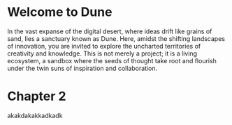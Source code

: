 # Welcome to Dune

In the vast expanse of the digital desert, where ideas drift like grains of sand, lies a sanctuary known as Dune. 
Here, amidst the shifting landscapes of innovation, you are invited to explore the uncharted territories of creativity and knowledge. 
This is not merely a project; it is a living ecosystem, a sandbox where the seeds of thought take root and flourish under the twin suns of inspiration and collaboration.


# Chapter 2

akakdakakkadkadk
